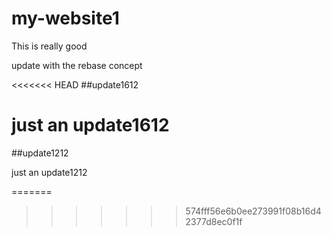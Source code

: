 # my-website1

This is really good

update with the rebase concept

<<<<<<< HEAD
##update1612

just an update1612
=======
##update1212

just an update1212

=======
>>>>>>> 574fff56e6b0ee273991f08b16d42377d8ec0f1f
